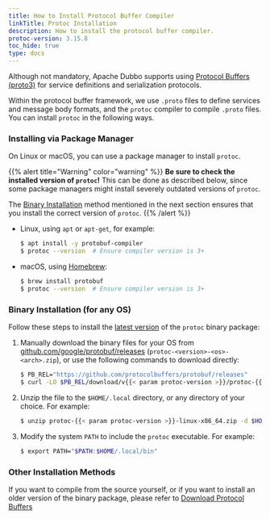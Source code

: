 ```yaml
---
title: How to Install Protocol Buffer Compiler
linkTitle: Protoc Installation
description: How to install the protocol buffer compiler.
protoc-version: 3.15.8
toc_hide: true
type: docs
---
```


Although not mandatory, Apache Dubbo supports using [Protocol Buffers (proto3)](https://protobuf.dev/programming-guides/proto3) for service definitions and serialization protocols.

Within the protocol buffer framework, we use `.proto` files to define services and message body formats, and the `protoc` compiler to compile `.proto` files. You can install `protoc` in the following ways.

### Installing via Package Manager

On Linux or macOS, you can use a package manager to install `protoc`.

{{% alert title="Warning" color="warning" %}}
**Be sure to check the installed version of `protoc`!** This can be done as described below, since some package managers might install severely outdated versions of `protoc`.

The [Binary Installation](#binary-install) method mentioned in the next section ensures that you install the correct version of `protoc`.
{{% /alert %}}

- Linux, using `apt` or `apt-get`, for example:

  ```sh
  $ apt install -y protobuf-compiler
  $ protoc --version  # Ensure compiler version is 3+
  ```

- macOS, using [Homebrew](https://brew.sh):

  ```sh
  $ brew install protobuf
  $ protoc --version  # Ensure compiler version is 3+
  ```

<a name="binary-install"></a>

### Binary Installation (for any OS)

Follow these steps to install the [latest version](https://protobuf.dev/downloads#release-packages) of the `protoc` binary package:

 1. Manually download the binary files for your OS from [github.com/google/protobuf/releases](https://github.com/google/protobuf/releases) 
    (`protoc-<version>-<os>-<arch>.zip`), or use the following commands to download directly:

    ```sh
    $ PB_REL="https://github.com/protocolbuffers/protobuf/releases"
    $ curl -LO $PB_REL/download/v{{< param protoc-version >}}/protoc-{{< param protoc-version >}}-linux-x86_64.zip
    ```

 2. Unzip the file to the `$HOME/.local` directory, or any directory of your choice. For example:

    ```sh
    $ unzip protoc-{{< param protoc-version >}}-linux-x86_64.zip -d $HOME/.local
    ```

 3. Modify the system `PATH` to include the `protoc` executable. For example:

    ```sh
    $ export PATH="$PATH:$HOME/.local/bin"
    ```

### Other Installation Methods

If you want to compile from the source yourself, or if you want to install an older version of the binary package, please refer to [Download Protocol Buffers](https://protobuf.dev/downloads)

[download]: https://protobuf.dev/downloads
[github.com/google/protobuf/releases]: https://github.com/google/protobuf/releases
[Homebrew]: https://brew.sh
[latest release]: https://protobuf.dev/downloads#release-packages
[pb]: https://developers.google.com/protocol-buffers
[proto3]: https://protobuf.dev/programming-guides/proto3


